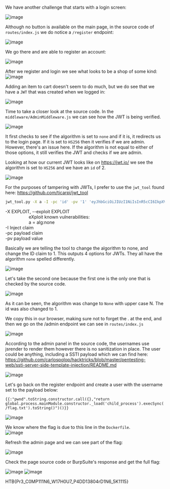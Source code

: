 We have another challenge that starts with a login screen:

![image](https://user-images.githubusercontent.com/80063008/227707926-1656cd09-6190-41cc-a7cd-0a5d6542d9b5.png)

Although no button is available on the main page, in the source code of `routes/index.js` we do notice a `/register` endpoint:

![image](https://user-images.githubusercontent.com/80063008/227707995-71e5ed37-e55b-49b9-ba6a-240d577c8d1e.png)

We go there and are able to register an account:

![image](https://user-images.githubusercontent.com/80063008/227708005-b893a17e-6872-444e-990d-a1bb7aab82ee.png)

After we register and login we see what looks to be a shop of some kind:
![image](https://user-images.githubusercontent.com/80063008/227708028-3c683bb1-f0d0-4b49-a1a1-be956270b875.png)

Adding an item to cart doesn't seem to do much, but we do see that we have a `JWT` that was created when we logged in:

![image](https://user-images.githubusercontent.com/80063008/227708069-38d4f14e-246c-47cc-a97c-742c16cb3efb.png)

Time to take a closer look at the source code. In the `middleware/AdminMiddleware.js` we can see how the JWT is being verified.

![image](https://user-images.githubusercontent.com/80063008/227708133-94d234f0-1b83-486c-8f79-6094b3a7f72d.png)

It first checks to see if the algorithm is set to `none` and if it is, it redirects us to the login page. If it is set to `HS256` then it verifies if we are admin. However, there's an issue here. If the algorithm is not equal to either of those options, it still verifies the JWT and checks if we are admin. 

Looking at how our current JWT looks like on https://jwt.io/ we see the algorithm is set to `HS256` and we have an `id` of 2.

![image](https://user-images.githubusercontent.com/80063008/227708288-780443a7-4ca9-420c-9275-e2e5e337ca66.png)

For the purposes of tampering with JWTs, I prefer to use the `jwt_tool` found here: https://github.com/ticarpi/jwt_tool

```bash
jwt_tool.py -X a -I -pc 'id' -pv '1' 'eyJhbGciOiJIUzI1NiIsInR5cCI6IkpXVCJ9.eyJpZCI6MiwiaWF0IjoxNjc5NzM1MTg5LCJleHAiOjE2Nzk3Mzg3ODl9.u-XKG95L9HxkztQjHwdvvpjCNp2YRDO6uQvguvNyxCk'
```

-X EXPLOIT, --exploit EXPLOIT  
&emsp;&emsp;&emsp;&emsp;&emsp; eXploit known vulnerabilities:  
&emsp;&emsp;&emsp;&emsp;&emsp; a = alg:none  
-I Inject claim  
-pc payload claim  
-pv payload value  

Basically we are telling the tool to change the algorithm to none, and change the ID claim to 1. This outputs 4 options for JWTs. They all have the algorithm `none` spelled differently.

![image](https://user-images.githubusercontent.com/80063008/227708562-bf5f44c2-7d17-40a7-a5e8-0c28129c46c5.png)

Let's take the second one because the first one is the only one that is checked by the source code.

![image](https://user-images.githubusercontent.com/80063008/227708715-2533ad9b-c27a-439b-8a2a-5f17efad4669.png)

As it can be seen, the algorithm was change to `None` with upper case N. The id was also changed to 1.

We copy this in our browser, making sure not to forget the . at the end, and then we go on the /admin endpoint we can see in `routes/index.js`

![image](https://user-images.githubusercontent.com/80063008/227708767-df7c245b-3df9-46bd-a3c5-653602af837c.png)

According to the admin panel in the source code, the usernames use jsrender to render them however there is no sanitization in place. The user could be anything, including a SSTI payload which we can find here: https://github.com/carlospolop/hacktricks/blob/master/pentesting-web/ssti-server-side-template-injection/README.md

![image](https://user-images.githubusercontent.com/80063008/227708629-1d78708c-5a72-4172-91fd-1b4eefbf2e4f.png)

Let's go back on the register endpoint and create a user with the username set to the payload below:

```
{{:"pwnd".toString.constructor.call({},"return global.process.mainModule.constructor._load('child_process').execSync('cat /flag.txt').toString()")()}}
```
![image](https://user-images.githubusercontent.com/80063008/227708996-904b442e-c72b-4b84-a41f-db79a1028ea8.png)

We know where the flag is due to this line in the `Dockerfile`.  
![image](https://user-images.githubusercontent.com/80063008/227708870-186f7fda-e417-4849-907b-0f10ba4391b9.png)

Refresh the admin page and we can see part of the flag:

![image](https://user-images.githubusercontent.com/80063008/227708891-2f6e44ab-331e-4e1f-934c-83e647edd9f3.png)

Check the page source code or BurpSuite's response and get the full flag:

![image](https://user-images.githubusercontent.com/80063008/227708907-804b88b3-f19d-41e2-8904-cc7cb1ad18fa.png)
![image](https://user-images.githubusercontent.com/80063008/227708916-c9c6618d-be14-4d4b-bb46-a9255ef37e22.png)

HTB{Pr3_C0MP111N6_W17H0U7_P4DD13804rD1N6_5K1115}
